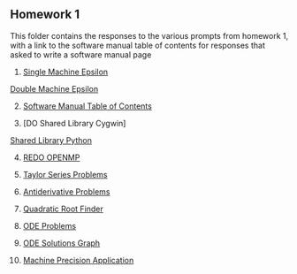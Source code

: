 ## Homework 1
This folder contains the responses to the various prompts from homework 1, with a link to the software manual table of contents for responses that asked to write a software manual page

1. [Single Machine Epsilon](https://github.com/kaiudall/MATH4610/blob/master/SoftwareManual/smaceps.md)

[Double Machine Epsilon](https://github.com/kaiudall/MATH4610/blob/master/SoftwareManual/dmaceps.md)

2. [Software Manual Table of Contents](https://github.com/kaiudall/MATH4610/blob/master/SoftwareManual/tableOfContents.md)

3. [DO Shared Library Cygwin]

[Shared Library Python](https://github.com/kaiudall/MATH4610/blob/master/Homework1/SharedLibraryPython.md)

4. [REDO OPENMP](https://github.com/kaiudall/MATH4610/blob/master/Homework1/OPENMP.md)

5. [Taylor Series Problems](https://github.com/kaiudall/MATH4610/blob/master/Homework1/Taylor_Series_Problems.pdf)

6. [Antiderivative Problems](https://github.com/kaiudall/MATH4610/blob/master/Homework1/Antiderivative_Problems.pdf)

7. [Quadratic Root Finder](https://github.com/kaiudall/MATH4610/blob/master/SoftwareManual/quadraticFormula.md)

8. [ODE Problems](https://github.com/kaiudall/MATH4610/blob/master/Homework1/Differential_Equations.pdf)

9. [ODE Solutions Graph](https://github.com/kaiudall/MATH4610/blob/master/Homework1/ODE%20Solution%20Graph.png)

10. [Machine Precision Application](https://github.com/kaiudall/MATH4610/blob/master/Homework1/Machine%20Precision%20Application.md)
